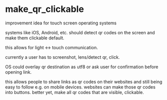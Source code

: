 # make_qr_clickable
improvement idea for touch screen operating systems

systems like iOS, Android, etc. should detect qr codes on the screen and make them clickable default.

this allows for light <-> touch communication.

currently a user has to screenshot, lens/detect qr, click.

OS could overlay qr destination as utf8 or ask user for confirmation before opening link.

this allows people to share links as qr codes on their websites and still being easy to follow e.g. on mobile devices. websites can make those qr codes into buttons. better yet, make all qr codes that are visible, clickable.
